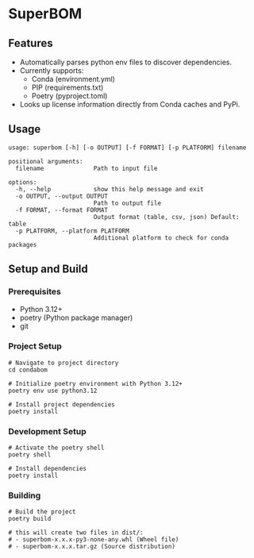 # SuperBOM

## Features
- Automatically parses python env files to discover dependencies.
- Currently supports:
  - Conda (environment.yml)
  - PIP (requirements.txt)
  - Poetry (pyproject.toml)
- Looks up license information directly from Conda caches and PyPi.

## Usage
```
usage: superbom [-h] [-o OUTPUT] [-f FORMAT] [-p PLATFORM] filename

positional arguments:
  filename              Path to input file

options:
  -h, --help            show this help message and exit
  -o OUTPUT, --output OUTPUT
                        Path to output file
  -f FORMAT, --format FORMAT
                        Output format (table, csv, json) Default: table
  -p PLATFORM, --platform PLATFORM
                        Additional platform to check for conda packages
```
## Setup and Build
### Prerequisites
- Python 3.12+  
- poetry (Python package manager)  
- git  

### Project Setup
```
# Navigate to project directory
cd condabom

# Initialize poetry environment with Python 3.12+
poetry env use python3.12

# Install project dependencies
poetry install
```
### Development Setup
```
# Activate the poetry shell
poetry shell

# Install dependencies
poetry install
```

### Building

```
# Build the project
poetry build

# this will create two files in dist/:
# - superbom-x.x.x-py3-none-any.whl (Wheel file)
# - superbom-x.x.x.tar.gz (Source distribution)
```

